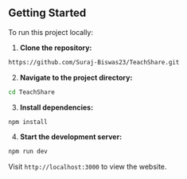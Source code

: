 ## Getting Started

To run this project locally:

1. **Clone the repository:**
```bash
https://github.com/Suraj-Biswas23/TeachShare.git
```
   
2. **Navigate to the project directory:**
```bash
cd TeachShare
```

3. **Install dependencies:**
```bash
npm install
```

4. **Start the development server:**
```bash
npm run dev
```

Visit `http://localhost:3000` to view the website.
